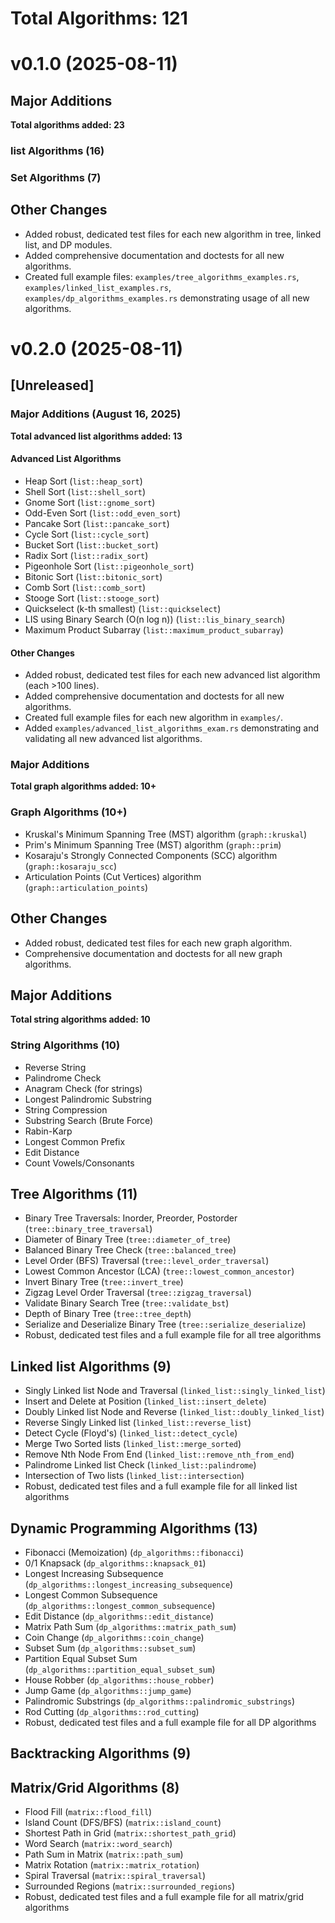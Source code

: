 # Total Algorithms: 121

# v0.1.0 (2025-08-11)

## Major Additions

**Total algorithms added: 23**

### list Algorithms (16)

### Set Algorithms (7)

## Other Changes
- Added robust, dedicated test files for each new algorithm in tree, linked list, and DP modules.
- Added comprehensive documentation and doctests for all new algorithms.
- Created full example files: `examples/tree_algorithms_examples.rs`, `examples/linked_list_examples.rs`, `examples/dp_algorithms_examples.rs` demonstrating usage of all new algorithms.

# v0.2.0 (2025-08-11)

## [Unreleased]

### Major Additions (August 16, 2025)

**Total advanced list algorithms added: 13**

#### Advanced List Algorithms
- Heap Sort (`list::heap_sort`)
- Shell Sort (`list::shell_sort`)
- Gnome Sort (`list::gnome_sort`)
- Odd-Even Sort (`list::odd_even_sort`)
- Pancake Sort (`list::pancake_sort`)
- Cycle Sort (`list::cycle_sort`)
- Bucket Sort (`list::bucket_sort`)
- Radix Sort (`list::radix_sort`)
- Pigeonhole Sort (`list::pigeonhole_sort`)
- Bitonic Sort (`list::bitonic_sort`)
- Comb Sort (`list::comb_sort`)
- Stooge Sort (`list::stooge_sort`)
- Quickselect (k-th smallest) (`list::quickselect`)
- LIS using Binary Search (O(n log n)) (`list::lis_binary_search`)
- Maximum Product Subarray (`list::maximum_product_subarray`)

#### Other Changes
- Added robust, dedicated test files for each new advanced list algorithm (each >100 lines).
- Added comprehensive documentation and doctests for all new algorithms.
- Created full example files for each new algorithm in `examples/`.
- Added `examples/advanced_list_algorithms_exam.rs` demonstrating and validating all new advanced list algorithms.

### Major Additions

**Total graph algorithms added: 10+**

### Graph Algorithms (10+)
- Kruskal's Minimum Spanning Tree (MST) algorithm (`graph::kruskal`)
- Prim's Minimum Spanning Tree (MST) algorithm (`graph::prim`)
- Kosaraju's Strongly Connected Components (SCC) algorithm (`graph::kosaraju_scc`)
- Articulation Points (Cut Vertices) algorithm (`graph::articulation_points`)

## Other Changes
- Added robust, dedicated test files for each new graph algorithm.
- Comprehensive documentation and doctests for all new graph algorithms.

## Major Additions

**Total string algorithms added: 10**

### String Algorithms (10)
- Reverse String
- Palindrome Check
- Anagram Check (for strings)
- Longest Palindromic Substring
- String Compression
- Substring Search (Brute Force)
- Rabin-Karp
- Longest Common Prefix
- Edit Distance
- Count Vowels/Consonants

## Tree Algorithms (11)
- Binary Tree Traversals: Inorder, Preorder, Postorder (`tree::binary_tree_traversal`)
- Diameter of Binary Tree (`tree::diameter_of_tree`)
- Balanced Binary Tree Check (`tree::balanced_tree`)
- Level Order (BFS) Traversal (`tree::level_order_traversal`)
- Lowest Common Ancestor (LCA) (`tree::lowest_common_ancestor`)
- Invert Binary Tree (`tree::invert_tree`)
- Zigzag Level Order Traversal (`tree::zigzag_traversal`)
- Validate Binary Search Tree (`tree::validate_bst`)
- Depth of Binary Tree (`tree::tree_depth`)
- Serialize and Deserialize Binary Tree (`tree::serialize_deserialize`)
- Robust, dedicated test files and a full example file for all tree algorithms

## Linked list Algorithms (9)
- Singly Linked list Node and Traversal (`linked_list::singly_linked_list`)
- Insert and Delete at Position (`linked_list::insert_delete`)
- Doubly Linked list Node and Reverse (`linked_list::doubly_linked_list`)
- Reverse Singly Linked list (`linked_list::reverse_list`)
- Detect Cycle (Floyd's) (`linked_list::detect_cycle`)
- Merge Two Sorted lists (`linked_list::merge_sorted`)
- Remove Nth Node From End (`linked_list::remove_nth_from_end`)
- Palindrome Linked list Check (`linked_list::palindrome`)
- Intersection of Two lists (`linked_list::intersection`)
- Robust, dedicated test files and a full example file for all linked list algorithms

## Dynamic Programming Algorithms (13)
- Fibonacci (Memoization) (`dp_algorithms::fibonacci`)
- 0/1 Knapsack (`dp_algorithms::knapsack_01`)
- Longest Increasing Subsequence (`dp_algorithms::longest_increasing_subsequence`)
- Longest Common Subsequence (`dp_algorithms::longest_common_subsequence`)
- Edit Distance (`dp_algorithms::edit_distance`)
- Matrix Path Sum (`dp_algorithms::matrix_path_sum`)
- Coin Change (`dp_algorithms::coin_change`)
- Subset Sum (`dp_algorithms::subset_sum`)
- Partition Equal Subset Sum (`dp_algorithms::partition_equal_subset_sum`)
- House Robber (`dp_algorithms::house_robber`)
- Jump Game (`dp_algorithms::jump_game`)
- Palindromic Substrings (`dp_algorithms::palindromic_substrings`)
- Rod Cutting (`dp_algorithms::rod_cutting`)
- Robust, dedicated test files and a full example file for all DP algorithms

## Backtracking Algorithms (9)

## Matrix/Grid Algorithms (8)
- Flood Fill (`matrix::flood_fill`)
- Island Count (DFS/BFS) (`matrix::island_count`)
- Shortest Path in Grid (`matrix::shortest_path_grid`)
- Word Search (`matrix::word_search`)
- Path Sum in Matrix (`matrix::path_sum`)
- Matrix Rotation (`matrix::matrix_rotation`)
- Spiral Traversal (`matrix::spiral_traversal`)
- Surrounded Regions (`matrix::surrounded_regions`)
- Robust, dedicated test files and a full example file for all matrix/grid algorithms